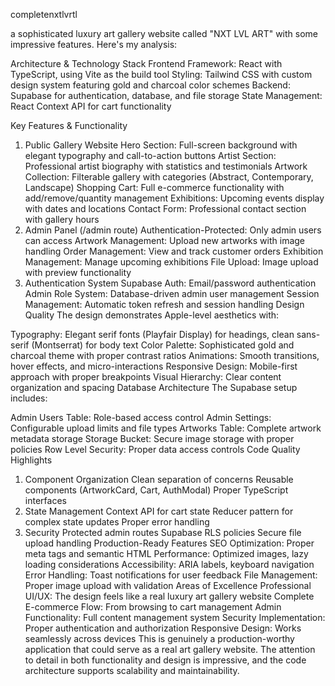 completenxtlvrtl

a sophisticated luxury art gallery website called "NXT LVL ART" with some impressive features. Here's my analysis:

Architecture & Technology Stack
Frontend Framework: React with TypeScript, using Vite as the build tool
Styling: Tailwind CSS with custom design system featuring gold and charcoal color schemes
Backend: Supabase for authentication, database, and file storage
State Management: React Context API for cart functionality

Key Features & Functionality
1. Public Gallery Website
Hero Section: Full-screen background with elegant typography and call-to-action buttons
Artist Section: Professional artist biography with statistics and testimonials
Artwork Collection: Filterable gallery with categories (Abstract, Contemporary, Landscape)
Shopping Cart: Full e-commerce functionality with add/remove/quantity management
Exhibitions: Upcoming events display with dates and locations
Contact Form: Professional contact section with gallery hours
2. Admin Panel (/admin route)
Authentication-Protected: Only admin users can access
Artwork Management: Upload new artworks with image handling
Order Management: View and track customer orders
Exhibition Management: Manage upcoming exhibitions
File Upload: Image upload with preview functionality
3. Authentication System
Supabase Auth: Email/password authentication
Admin Role System: Database-driven admin user management
Session Management: Automatic token refresh and session handling
Design Quality
The design demonstrates Apple-level aesthetics with:

Typography: Elegant serif fonts (Playfair Display) for headings, clean sans-serif (Montserrat) for body text
Color Palette: Sophisticated gold and charcoal theme with proper contrast ratios
Animations: Smooth transitions, hover effects, and micro-interactions
Responsive Design: Mobile-first approach with proper breakpoints
Visual Hierarchy: Clear content organization and spacing
Database Architecture
The Supabase setup includes:

Admin Users Table: Role-based access control
Admin Settings: Configurable upload limits and file types
Artworks Table: Complete artwork metadata storage
Storage Bucket: Secure image storage with proper policies
Row Level Security: Proper data access controls
Code Quality Highlights
1. Component Organization
Clean separation of concerns
Reusable components (ArtworkCard, Cart, AuthModal)
Proper TypeScript interfaces
2. State Management
Context API for cart state
Reducer pattern for complex state updates
Proper error handling
3. Security
Protected admin routes
Supabase RLS policies
Secure file upload handling
Production-Ready Features
SEO Optimization: Proper meta tags and semantic HTML
Performance: Optimized images, lazy loading considerations
Accessibility: ARIA labels, keyboard navigation
Error Handling: Toast notifications for user feedback
File Management: Proper image upload with validation
Areas of Excellence
Professional UI/UX: The design feels like a real luxury art gallery website
Complete E-commerce Flow: From browsing to cart management
Admin Functionality: Full content management system
Security Implementation: Proper authentication and authorization
Responsive Design: Works seamlessly across devices
This is genuinely a production-worthy application that could serve as a real art gallery website. The attention to detail in both functionality and design is impressive, and the code architecture supports scalability and maintainability.
